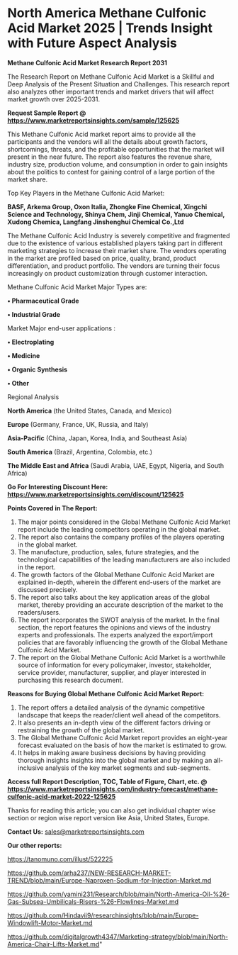 # North America Methane Culfonic Acid Market 2025 | Trends Insight with Future Aspect Analysis

<strong>Methane Culfonic Acid Market Research Report 2031</strong>

The Research Report on Methane Culfonic Acid Market is a Skillful and Deep Analysis of the Present Situation and Challenges. This research report also analyzes other important trends and market drivers that will affect market growth over 2025-2031.

<strong>Request Sample Report @ <a href=https://www.marketreportsinsights.com/sample/125625>https://www.marketreportsinsights.com/sample/125625</a></strong>

This Methane Culfonic Acid market report aims to provide all the participants and the vendors will all the details about growth factors, shortcomings, threats, and the profitable opportunities that the market will present in the near future. The report also features the revenue share, industry size, production volume, and consumption in order to gain insights about the politics to contest for gaining control of a large portion of the market share.

Top Key Players in the Methane Culfonic Acid Market:

<strong>BASF, Arkema Group, Oxon Italia, Zhongke Fine Chemical, Xingchi Science and Technology, Shinya Chem, Jinji Chemical, Yanuo Chemical, Xudong Chemica, Langfang Jinshenghui Chemical Co.,Ltd</strong>

The Methane Culfonic Acid Industry is severely competitive and fragmented due to the existence of various established players taking part in different marketing strategies to increase their market share. The vendors operating in the market are profiled based on price, quality, brand, product differentiation, and product portfolio. The vendors are turning their focus increasingly on product customization through customer interaction.

Methane Culfonic Acid Market Major Types are:

<strong>• Pharmaceutical Grade

• Industrial Grade</strong>

Market Major end-user applications :

<strong>• Electroplating

• Medicine

• Organic Synthesis

• Other</strong>

Regional Analysis

</u><strong><b>North America</b></strong> (the United States, Canada, and Mexico)

<strong><b>Europe </b></strong>(Germany, France, UK, Russia, and Italy)

<strong><b>Asia-Pacific</b></strong> (China, Japan, Korea, India, and Southeast Asia)

<strong><b>South America</b></strong> (Brazil, Argentina, Colombia, etc.)

<strong><b>The Middle East and Africa</b></strong> (Saudi Arabia, UAE, Egypt, Nigeria, and South Africa)

<strong>Go For Interesting Discount Here: <a href=https://www.marketreportsinsights.com/discount/125625>https://www.marketreportsinsights.com/discount/125625</a></strong>

<strong>Points Covered in The Report:</strong>
<ol>
  <li>The major points considered in the Global Methane Culfonic Acid Market report include the leading competitors operating in the global market.</li>
  <li>The report also contains the company profiles of the players operating in the global market.</li>
  <li>The manufacture, production, sales, future strategies, and the technological capabilities of the leading manufacturers are also included in the report.</li>
  <li>The growth factors of the Global Methane Culfonic Acid Market are explained in-depth, wherein the different end-users of the market are discussed precisely.</li>
  <li>The report also talks about the key application areas of the global market, thereby providing an accurate description of the market to the readers/users.</li>
  <li>The report incorporates the SWOT analysis of the market. In the final section, the report features the opinions and views of the industry experts and professionals. The experts analyzed the export/import policies that are favorably influencing the growth of the Global Methane Culfonic Acid Market.</li>
  <li>The report on the Global Methane Culfonic Acid Market is a worthwhile source of information for every policymaker, investor, stakeholder, service provider, manufacturer, supplier, and player interested in purchasing this research document.</li>
</ol>
<strong>Reasons for Buying Global Methane Culfonic Acid Market Report:</strong>

<ol>
  <li>The report offers a detailed analysis of the dynamic competitive landscape that keeps the reader/client well ahead of the competitors.</li>
  <li>It also presents an in-depth view of the different factors driving or restraining the growth of the global market.</li>
  <li>The Global Methane Culfonic Acid Market report provides an eight-year forecast evaluated on the basis of how the market is estimated to grow.</li>
  <li>It helps in making aware business decisions by having providing thorough insights insights into the global market and by making an all-inclusive analysis of the key market segments and sub-segments.</li>
</ol>
<strong>Access full Report Description, TOC, Table of Figure, Chart, etc. @ <a href=https://www.marketreportsinsights.com/industry-forecast/methane-culfonic-acid-market-2022-125625>https://www.marketreportsinsights.com/industry-forecast/methane-culfonic-acid-market-2022-125625</a></strong>


Thanks for reading this article; you can also get individual chapter wise section or region wise report version like Asia, United States, Europe.

<strong>Contact Us:</strong>
sales@marketreportsinsights.com

<strong>Our other reports:</strong>

<a href=https://tanomuno.com/illust/522225>https://tanomuno.com/illust/522225</a>

<a href=https://github.com/arha237/NEW-RESEARCH-MARKET-TREND/blob/main/Europe-Naproxen-Sodium-for-Injection-Market.md>https://github.com/arha237/NEW-RESEARCH-MARKET-TREND/blob/main/Europe-Naproxen-Sodium-for-Injection-Market.md</a>

<a href=https://github.com/yamini231/Research/blob/main/North-America-Oil-%26-Gas-Subsea-Umbilicals-Risers-%26-Flowlines-Market.md>https://github.com/yamini231/Research/blob/main/North-America-Oil-%26-Gas-Subsea-Umbilicals-Risers-%26-Flowlines-Market.md</a>

<a href=https://github.com/Hindavii9/researchinsights/blob/main/Europe-Windowlift-Motor-Market.md>https://github.com/Hindavii9/researchinsights/blob/main/Europe-Windowlift-Motor-Market.md</a>

<a href=https://github.com/digitalgrowth4347/Marketing-strategy/blob/main/North-America-Chair-Lifts-Market.md>https://github.com/digitalgrowth4347/Marketing-strategy/blob/main/North-America-Chair-Lifts-Market.md</a>"
